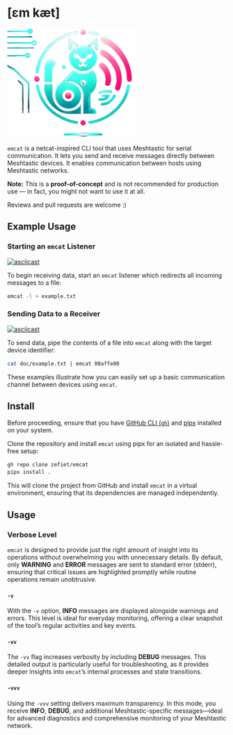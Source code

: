 # [ɛm kæt]

![ɛm kæt](doc/emcat-logo-small.png)

`emcat` is a netcat-inspired CLI tool that uses Meshtastic for serial communication.
It lets you send and receive messages directly between Meshtastic devices.
It enables communication between hosts using Meshtastic networks.

**Note:** This is a **proof-of-concept** and is not recommended for production use — in fact, you might not want to use it at all.

Reviews and pull requests are welcome :)

## Example Usage

### Starting an `emcat` Listener

[![asciicast](https://asciinema.org/a/B967gxiFQ7QUIdxePHIZDNo2B.svg)](https://asciinema.org/a/B967gxiFQ7QUIdxePHIZDNo2B)

To begin receiving data, start an `emcat` listener which redirects all incoming messages to a file:

```zsh
emcat -l > example.txt
```

### Sending Data to a Receiver

[![asciicast](https://asciinema.org/a/N8yNveya8QGlXTOkU3vwEH9VH.svg)](https://asciinema.org/a/N8yNveya8QGlXTOkU3vwEH9VH)

To send data, pipe the contents of a file into `emcat` along with the target device identifier:

```zsh
cat doc/example.txt | emcat 00affe00
```

These examples illustrate how you can easily set up a basic communication channel between devices using `emcat`.

## Install

Before proceeding, ensure that you have [GitHub CLI (`gh`)](https://cli.github.com/manual/installation) and [pipx](https://pipxproject.github.io/pipx/installation/) installed on your system.

Clone the repository and install `emcat` using pipx for an isolated and hassle-free setup:

```zsh
gh repo clone zefiet/emcat
pipx install .
```

This will clone the project from GitHub and install `emcat` in a virtual environment, ensuring that its dependencies are managed independently.

## Usage

### Verbose Level

`emcat` is designed to provide just the right amount of insight into its operations without overwhelming you with unnecessary details. By default, only **WARNING** and **ERROR** messages are sent to standard error (stderr), ensuring that critical issues are highlighted promptly while routine operations remain unobtrusive.

#### `-v`

With the `-v` option, **INFO** messages are displayed alongside warnings and errors. This level is ideal for everyday monitoring, offering a clear snapshot of the tool’s regular activities and key events.

#### `-vv`

The `-vv` flag increases verbosity by including **DEBUG** messages. This detailed output is particularly useful for troubleshooting, as it provides deeper insights into `emcat`’s internal processes and state transitions.

#### `-vvv`

Using the `-vvv` setting delivers maximum transparency. In this mode, you receive **INFO**, **DEBUG**, and additional Meshtastic-specific messages—ideal for advanced diagnostics and comprehensive monitoring of your Meshtastic network.
